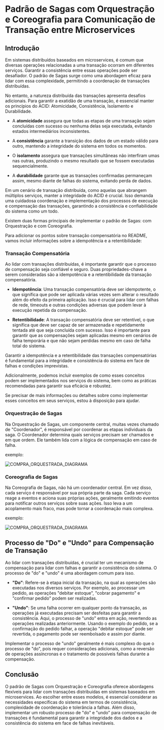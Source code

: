 # Padrão de Sagas com Orquestração e Coreografia para Comunicação de Transação entre Microservices

## Introdução

Em sistemas distribuídos baseados em microservices, é comum que diversas operações relacionadas a uma transação ocorram em diferentes serviços. Garantir a consistência entre essas operações pode ser desafiador. O padrão de Sagas surge como uma abordagem eficaz para lidar com essa complexidade, permitindo a coordenação de transações distribuídas.

No entanto, a natureza distribuída das transações apresenta desafios adicionais. Para garantir a exatidão de uma transação, é essencial manter os princípios do ACID: Atomicidade, Consistência, Isolamento e Durabilidade. 

- A **atomicidade** assegura que todas as etapas de uma transação sejam concluídas com sucesso ou nenhuma delas seja executada, evitando estados intermediários inconsistentes.

- A **consistência** garante a transição dos dados de um estado válido para outro, mantendo a integridade do sistema em todos os momentos.

- O **isolamento** assegura que transações simultâneas não interfiram umas nas outras, produzindo o mesmo resultado que se fossem executadas sequencialmente.

- A **durabilidade** garante que as transações confirmadas permaneçam assim, mesmo diante de falhas do sistema, evitando perda de dados.

Em um cenário de transação distribuída, como aquelas que abrangem múltiplos serviços, manter a integridade do ACID é crucial. Isso demanda uma cuidadosa coordenação e implementação dos processos de execução e compensação das transações, garantindo a consistência e confiabilidade do sistema como um todo.

Existem duas formas principais de implementar o padrão de Sagas: com Orquestração e com Coreografia.

Para adicionar os pontos sobre transação compensatória no README, vamos incluir informações sobre a idempotência e a retentibilidade:

### Transação Compensatória

Ao lidar com transações distribuídas, é importante garantir que o processo de compensação seja confiável e seguro. Duas propriedades-chave a serem consideradas são a idempotência e a retentibilidade da transação compensatória.

- **Idempotência**: Uma transação compensatória deve ser idempotente, o que significa que pode ser aplicada várias vezes sem alterar o resultado além do efeito da primeira aplicação. Isso é crucial para lidar com falhas de rede, timeouts e outras condições adversas que podem levar à execução repetida da compensação.

- **Retentibilidade**: A transação compensatória deve ser retentível, o que significa que deve ser capaz de ser armazenada e repetidamente tentada até que seja concluída com sucesso. Isso é importante para garantir que as compensações sejam aplicadas mesmo em cenários de falha temporária e que não sejam perdidas mesmo em caso de falha total do sistema.

Garantir a idempotência e a retentibilidade das transações compensatórias é fundamental para a integridade e consistência do sistema em face de falhas e condições imprevistas.

Adicionalmente, podemos incluir exemplos de como esses conceitos podem ser implementados nos serviços do sistema, bem como as práticas recomendadas para garantir sua eficácia e robustez.

Se precisar de mais informações ou detalhes sobre como implementar esses conceitos em seus serviços, estou à disposição para ajudar.

### Orquestração de Sagas

Na Orquestração de Sagas, um componente central, muitas vezes chamado de "Coordenador", é responsável por coordenar as etapas individuais da saga. O Coordenador determina quais serviços precisam ser chamados e em que ordem. Ele também lida com a lógica de compensação em caso de falha.

exemplo:

![COMPRA_ORQUESTRADA_DIAGRAMA](https://github.com/murilohenzo/compra-saga-app/assets/28688721/ccfa6e2e-e24e-4de9-82e7-b88f8bd08e73)

### Coreografia de Sagas

Na Coreografia de Sagas, não há um coordenador central. Em vez disso, cada serviço é responsável por sua própria parte da saga. Cada serviço reage a eventos e aciona suas próprias ações, geralmente emitindo eventos para notificar outros serviços sobre suas ações. Isso leva a um acoplamento mais fraco, mas pode tornar a coordenação mais complexa.

exemplo:

![COMPRA_ORQUESTRADA_DIAGRAMA](https://github.com/murilohenzo/compra-saga-app/assets/28688721/ccfa6e2e-e24e-4de9-82e7-b88f8bd08e73)

## Processo de "Do" e "Undo" para Compensação de Transação

Ao lidar com transações distribuídas, é crucial ter um mecanismo de compensação para lidar com falhas e garantir a consistência do sistema. O processo de "do" e "undo" é uma abordagem comum para isso.

- **"Do"**: Refere-se à etapa inicial da transação, na qual as operações são executadas nos diversos serviços. Por exemplo, ao processar um pedido, as operações "debitar estoque", "cobrar pagamento" e "confirmar pedido" podem ser realizadas.

- **"Undo"**: Se uma falha ocorrer em qualquer ponto da transação, as operações já executadas precisam ser desfeitas para garantir a consistência. Aqui, o processo de "undo" entra em ação, revertendo as operações realizadas anteriormente. Usando o exemplo do pedido, se a confirmação do pedido falhar, a operação "debitar estoque" pode ser revertida, o pagamento pode ser reembolsado e assim por diante.

Implementar o processo de "undo" geralmente é mais complexo do que o processo de "do", pois requer considerações adicionais, como a reversão de operações assíncronas e o tratamento de possíveis falhas durante a compensação.

## Conclusão

O padrão de Sagas com Orquestração e Coreografia oferece abordagens flexíveis para lidar com transações distribuídas em sistemas baseados em microservices. Ao escolher entre esses modelos, é essencial considerar as necessidades específicas do sistema em termos de consistência, complexidade de coordenação e tolerância a falhas. Além disso, implementar um robusto processo de "do" e "undo" para compensação de transações é fundamental para garantir a integridade dos dados e a consistência do sistema em face de falhas inevitáveis.
